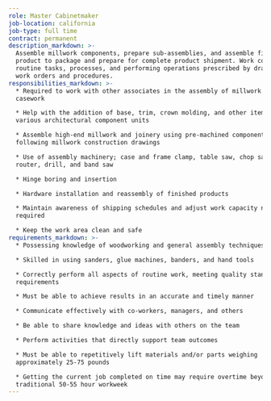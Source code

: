 ```yaml
---
role: Master Cabinetmaker
job-location: california
job-type: full time
contract: permanent
description_markdown: >-
  Assemble millwork components, prepare sub-assemblies, and assemble finished
  product to package and prepare for complete product shipment. Work consists of
  routine tasks, processes, and performing operations prescribed by drawings,
  work orders and procedures.
responsibilities_markdown: >-
  * Required to work with other associates in the assembly of millwork and
  casework

  * Help with the addition of base, trim, crown molding, and other items to
  various architectural component units

  * Assemble high-end millwork and joinery using pre-machined components
  following millwork construction drawings

  * Use of assembly machinery; case and frame clamp, table saw, chop saw,
  router, drill, and band saw

  * Hinge boring and insertion

  * Hardware installation and reassembly of finished products

  * Maintain awareness of shipping schedules and adjust work capacity needs as
  required

  * Keep the work area clean and safe
requirements_markdown: >-
  * Possessing knowledge of woodworking and general assembly techniques

  * Skilled in using sanders, glue machines, banders, and hand tools

  * Correctly perform all aspects of routine work, meeting quality standards and
  requirements

  * Must be able to achieve results in an accurate and timely manner

  * Communicate effectively with co-workers, managers, and others

  * Be able to share knowledge and ideas with others on the team

  * Perform activities that directly support team outcomes

  * Must be able to repetitively lift materials and/or parts weighing
  approximately 25-75 pounds

  * Getting the current job completed on time may require overtime beyond the
  traditional 50-55 hour workweek
---
```

